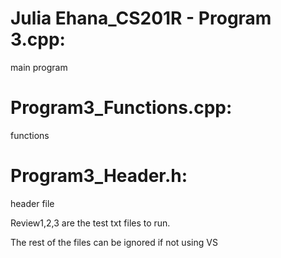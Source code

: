 # Julia Ehana_CS201R - Program 3.cpp: 
main program
# Program3_Functions.cpp: 
functions
# Program3_Header.h: 
header file




Review1,2,3 are the test txt files to run. 

The rest of the files can be ignored if not using VS
